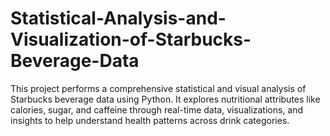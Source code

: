# Statistical-Analysis-and-Visualization-of-Starbucks-Beverage-Data
This project performs a comprehensive statistical and visual analysis of Starbucks beverage data using Python. It explores nutritional attributes like calories, sugar, and caffeine through real-time data, visualizations, and insights to help understand health patterns across drink categories.
